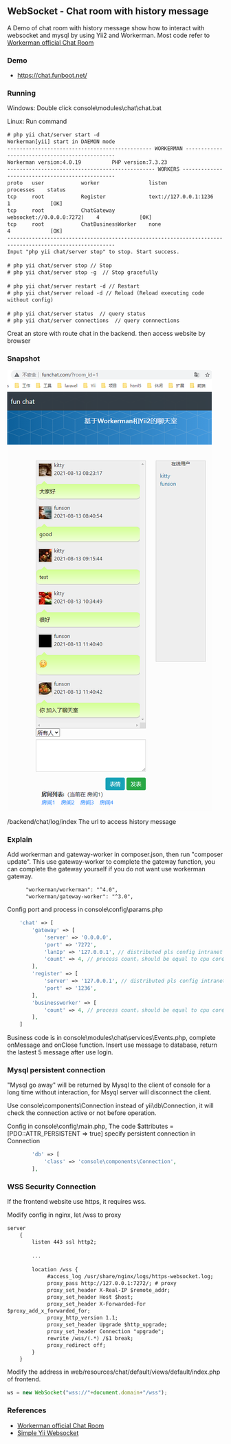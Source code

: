 WebSocket - Chat room with history message
------

A Demo of chat room with history message show how to interact with websocket and mysql by using Yii2 and Workerman. Most code refer to [Workerman official Chat Room](https://www.workerman.net/workerman-chat)

### Demo

- https://chat.funboot.net/

### Running

Windows: Double click console\modules\chat\chat.bat

Linux: Run command

```
# php yii chat/server start -d
Workerman[yii] start in DAEMON mode
----------------------------------------------- WORKERMAN -----------------------------------------------
Workerman version:4.0.19          PHP version:7.3.23
------------------------------------------------ WORKERS ------------------------------------------------
proto   user            worker                listen                       processes    status           
tcp     root            Register              text://127.0.0.1:1236        1             [OK]            
tcp     root            ChatGateway           websocket://0.0.0.0:7272)    4             [OK]            
tcp     root            ChatBusinessWorker    none                         4             [OK]            
---------------------------------------------------------------------------------------------------------
Input "php yii chat/server stop" to stop. Start success.

# php yii chat/server stop // Stop
# php yii chat/server stop -g  // Stop gracefully 

# php yii chat/server restart -d // Restart 
# php yii chat/server reload -d // Reload (Reload executing code without config) 

# php yii chat/server status  // query status
# php yii chat/server connections  // query connnections

```

Creat an store with route chat in the backend. then access website by browser

### Snapshot

![](https://github.com/funson86/yii2-websocket/blob/master/images/websocket-chat-room.png?raw=true)

/backend/chat/log/index The url to access history message 

### Explain

Add workerman and gateway-worker in composer.json, then run "composer update". This use gateway-worker to complete the gateway function, you can complete the gateway yourself if you do not want use workerman gateway.

```
      "workerman/workerman": "^4.0",
      "workerman/gateway-worker": "^3.0",
```


Config port and process in console\config\params.php

```php
    'chat' => [
        'gateway' => [
            'server' => '0.0.0.0',
            'port' => '7272',
            'lanIp' => '127.0.0.1', // distributed pls config intranet iP（not 127.0.0.1）
            'count' => 4, // process count，should be equal to cpu core count
        ],
        'register' => [
            'server' => '127.0.0.1', // distributed pls config intranet iP（not 127.0.0.1）
            'port' => '1236',
        ],
        'businessworker' => [
            'count' => 4, // process count，should be equal to cpu core count
        ],
    ]
```

Business code is in console\modules\chat\services\Events.php, complete onMessage and onClose function. Insert use message to database, return the lastest 5 message after use login.

### Mysql persistent connection

"Mysql go away" will be returned by Mysql to the client of console for a long time without interaction, for Msyql server will disconnect the client. 

Use console\components\Connection instead of yii\db\Connection, it will check the connection active or not before operation.

Config in console\config\main.php, The code $attributes = [PDO::ATTR_PERSISTENT => true] specify persistent connection in Connection

```php
        'db' => [
            'class' => 'console\components\Connection',
        ],
```

### WSS Security Connection

If the frontend website use https, it requires wss.

Modify config in nginx, let /wss to proxy

```
server
    {
        listen 443 ssl http2;

        ...

        location /wss {
             #access_log /usr/share/nginx/logs/https-websocket.log;
             proxy_pass http://127.0.0.1:7272/; # proxy              
             proxy_set_header X-Real-IP $remote_addr;
             proxy_set_header Host $host;
             proxy_set_header X-Forwarded-For $proxy_add_x_forwarded_for;
             proxy_http_version 1.1;
             proxy_set_header Upgrade $http_upgrade;
             proxy_set_header Connection "upgrade";
             rewrite /wss/(.*) /$1 break;
             proxy_redirect off;
        }
    }
```

Modify the address in web/resources/chat/default/views/default/index.php of frontend.

```js
ws = new WebSocket("wss://"+document.domain+"/wss");
```

### References

- [Workerman official Chat Room](https://www.workerman.net/workerman-chat)
- [Simple Yii Websocket](https://github.com/funson86/yii2-websocket)

